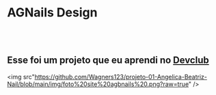 <h1>AGNails Design</h1>
<br>
<br>
<h2>Esse foi um projeto que eu aprendi no <a href="htpps://rodolfomori.com.br/deviclub">Devclub</a></h2>

<img src"https://github.com/Wagners123/projeto-01-Angelica-Beatriz-Nail/blob/main/img/foto%20site%20agbnails%20.png?raw=true" />
